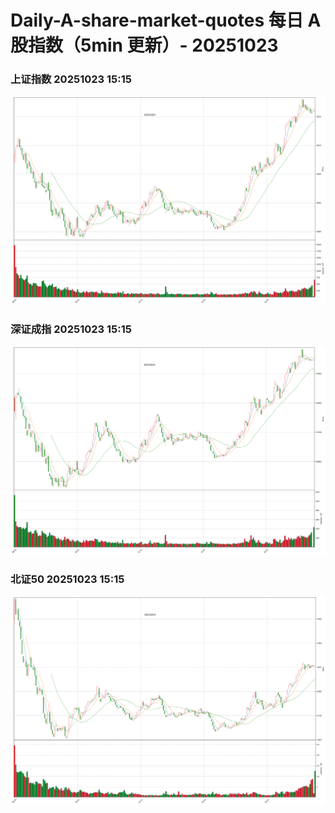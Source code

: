 
# Daily-A-share-market-quotes 每日 A 股指数（5min 更新）- 20251023

### 上证指数 20251023 15:15
![](./fig/2025/10/20251023-sh000001.png)

### 深证成指 20251023 15:15
![](./fig/2025/10/20251023-sz399001.png)

### 北证50 20251023 15:15
![](./fig/2025/10/20251023-bj899050.png)
